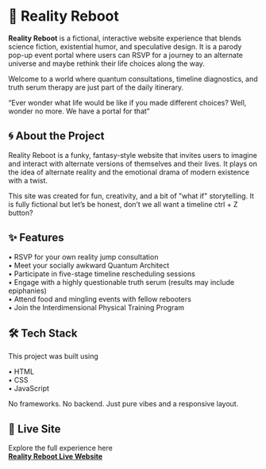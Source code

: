 # 🌌 Reality Reboot

**Reality Reboot** is a fictional, interactive website experience that blends science fiction, existential humor, and speculative design. It is a parody pop-up event portal where users can RSVP for a journey to an alternate universe and maybe rethink their life choices along the way.

Welcome to a world where quantum consultations, timeline diagnostics, and truth serum therapy are just part of the daily itinerary.

“Ever wonder what life would be like if you made different choices? Well, wonder no more. We have a portal for that”

## 🌀 About the Project

Reality Reboot is a funky, fantasy-style website that invites users to imagine and interact with alternate versions of themselves and their lives. It plays on the idea of alternate reality and the emotional drama of modern existence with a twist.

This site was created for fun, creativity, and a bit of "what if" storytelling. It is fully fictional but let’s be honest, don’t we all want a timeline ctrl + Z button?

## ✨ Features

• RSVP for your own reality jump consultation  
• Meet your socially awkward Quantum Architect  
• Participate in five-stage timeline rescheduling sessions  
• Engage with a highly questionable truth serum (results may include epiphanies)  
• Attend food and mingling events with fellow rebooters  
• Join the Interdimensional Physical Training Program  

## 🛠️ Tech Stack

This project was built using

• HTML  
• CSS  
• JavaScript  

No frameworks. No backend. Just pure vibes and a responsive layout.


## 🚀 Live Site

Explore the full experience here  
**[Reality Reboot Live Website](https://marif234.github.io/web_dev_capstone_project/)**





 
